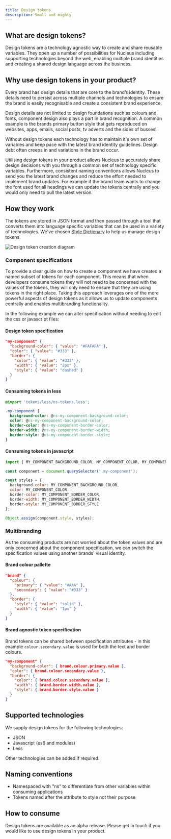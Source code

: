 ```yaml
---
title: Design tokens
description: Small and mighty
---
```



## What are design tokens?

Design tokens are a technology agnostic way to create and share reusable variables. They open up a number of possibilities for Nucleus including supporting technologies beyond the web, enabling multiple brand identities and creating a shared design language across the business.

## Why use design tokens in your product?

Every brand has design details that are core to the brand’s identity. These details need to persist across multiple channels and technologies to ensure the brand is easily recognisable and create a consistent brand experience.

Design details are not limited to design foundations such as colours and fonts, component design also plays a part in brand recognition. A common example is the brands primary button style that gets reproduced on websites, apps, emails, social posts, tv adverts and the sides of busses!

Without design tokens each technology has to maintain it's own set of variables and keep pace with the latest brand identity guidelines. Design debt often creeps in and variations in the brand occur.

Utilising design tokens in your product allows Nucleus to accurately share design decisions with you through a common set of technology specific variables. Furthermore, consistent naming conventions allows Nucleus to send you the latest brand changes and reduce the effort needed to implement brand updates. For example if the brand team wants to change the font used for all headings we can update the tokens centrally and you would only need to pull the latest version.

## How they work

The tokens are stored in JSON format and then passed through a tool that converts them into language specific variables that can be used in a variety of technologies. We've chosen [Style Dictionary](https://amzn.github.io/style-dictionary/) to help us manage design tokens.

![Design token creation diagram](https://user-images.githubusercontent.com/10724413/107638686-d2437680-6c67-11eb-9630-b82add6ee716.png)

### Component specifications

To provide a clear guide on how to create a component we have created a named subset of tokens for each component. This means that when developers consume tokens they will not need to be concerned with the values of the tokens, they will only need to ensure that they are using tokens in the right place. Taking this approach leverages one of the more powerful aspects of design tokens as it allows us to update components centrally and enables multibranding functionality.

In the following example we can alter specification without needing to edit the css or javascript files:

#### Design token specification

```json
"my-component" {
  "background-color": { "value": "#FAFAFA" },
  "color": { "value": "#333" },
  "border": {
    "color": { "value": "#333" },
    "width": { "value": "2px" },
    "style": { "value": "dashed" }
  }
}
```

#### Consuming tokens in less

```css
@import 'tokens/less/ns-tokens.less';

.my-component {
  background-color: @ns-my-component-background-color;
  color: @ns-my-component-background-color;
  border-color: @ns-my-component-border-color;
  border-width: @ns-my-component-border-width;
  border-style: @ns-my-component-border-style;
}
```

#### Consuming tokens in javascript

```js
import { MY_COMPONENT_BACKGROUND_COLOR, MY_COMPONENT_COLOR, MY_COMPONENT_BORDER_COLOR, MY_COMPONENT_BORDER_WIDTH, MY_COMPONENT_BORDER_STYLE } from 'tokens/es6/ns-tokens';

const component = document.querySelector('.my-component');

const styles = {
  background-color: MY_COMPONENT_BACKGROUND_COLOR,
  color: MY_COMPONENT_COLOR,
  border-color: MY_COMPONENT_BORDER_COLOR,
  border-width: MY_COMPONENT_BORDER_WIDTH,
  border-style: MY_COMPONENT_BORDER_STYLE
};

Object.assign(component.style, styles);
```

### Multibranding

As the consuming products are not worried about the token values and are only concerned about the component specification, we can switch the specification values using another brands' visual identity.

#### Brand colour pallette

```json
"brand" {
  "colour": {
    "primary": { "value": "#AAA" },
    "secondary": { "value": "#333" }
  },
  "border": {
    "style": { "value": "solid" },
    "width": { "value": "1px" }
  }
}
```

#### Brand agnostic token specification

Brand tokens can be shared between specification attributes - in this example `colour.secondary.value` is used for both the text and border colours.

```json
"my-component" {
  "background-color": { brand.colour.primary.value },
  "color": { brand.colour.secondary.value },
  "border": {
    "color": { brand.colour.secondary.value },
    "width": { brand.border.width.value },
    "style": { brand.border.style.value }
  }
}
```

## Supported technologies

We supply design tokens for the following technologies:


* JSON
* Javascript (es6 and modules)
* Less

Other technologies can be added if required.

## Naming conventions

* Namespaced with "ns" to differentiate from other variables within consuming applications
* Tokens named after the attribute to style not their purpose

## How to consume

Design tokens are available as an alpha release. Please get in touch if you would like to use design tokens in your product.
